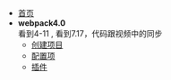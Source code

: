 * [首页](/project/ "这里设置title的内容")
* **webpack4.0**  
    看到4-11 , 看到7.17，代码跟视频中的同步
    * [创建项目](/project/Webpack4.0/project)
    * [配置项](/project/Webpack4.0/configuration)
    * [插件](/project/Webpack4.0/loader)